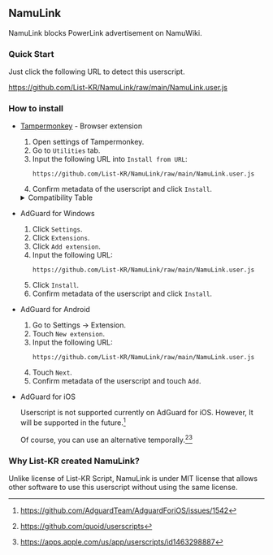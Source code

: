 ## NamuLink
NamuLink blocks PowerLink advertisement on NamuWiki.

### Quick Start
Just click the following URL to detect this userscript.

https://github.com/List-KR/NamuLink/raw/main/NamuLink.user.js

### How to install
- [Tampermonkey](https://addons.mozilla.org/en-US/firefox/addon/tampermonkey/) - Browser extension
    1. Open settings of Tampermonkey.
    2. Go to `Utilities` tab.
    3. Input the following URL into `Install from URL`:
        ```
        https://github.com/List-KR/NamuLink/raw/main/NamuLink.user.js
        ```
    4. Confirm metadata of the userscript and click `Install`.

    <details>
    <summary>Compatibility Table</summary>

    Browser Extension | License | Status
    ----------------- | ------ | -------
    [Tampermonkey](https://www.tampermonkey.net/) | Proprietary (Donationware) | ✔
    [Greasemonkey](https://www.greasespot.net/) | MIT | ✘
    [Violentmonkey](https://violentmonkey.github.io/) | MIT | ✔

    </details>
    
- AdGuard for Windows
    1. Click `Settings`.
    2. Click `Extensions`.
    3. Click `Add extension`.
    4. Input the following URL:
        ```
        https://github.com/List-KR/NamuLink/raw/main/NamuLink.user.js
        ```
    5. Click `Install`.
    6. Confirm metadata of the userscript and click `Install`.


- AdGuard for Android
    1. Go to Settings -> Extension.
    2. Touch `New extension`.
    3. Input the following URL:
        ```
        https://github.com/List-KR/NamuLink/raw/main/NamuLink.user.js
        ```
    4. Touch `Next`.
    5. Confirm metadata of the userscript and touch `Add`.


 - AdGuard for iOS

    Userscript is not supported currently on AdGuard for iOS.
    However, It will be supported in the future.[^1]
    
    Of course, you can use an alternative temporally.[^2][^3]


[^1]: https://github.com/AdguardTeam/AdguardForiOS/issues/1542
[^2]: https://github.com/quoid/userscripts
[^3]: https://apps.apple.com/us/app/userscripts/id1463298887


### Why List-KR created NamuLink?
Unlike license of List-KR Script, NamuLink is under MIT license that allows other software to use this userscript without using the same license.